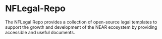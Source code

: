 # NFLegal-Repo
The NFLegal Repo provides a collection of open-source legal templates to support the growth and development of the NEAR ecosystem by providing accessible and useful documents.
